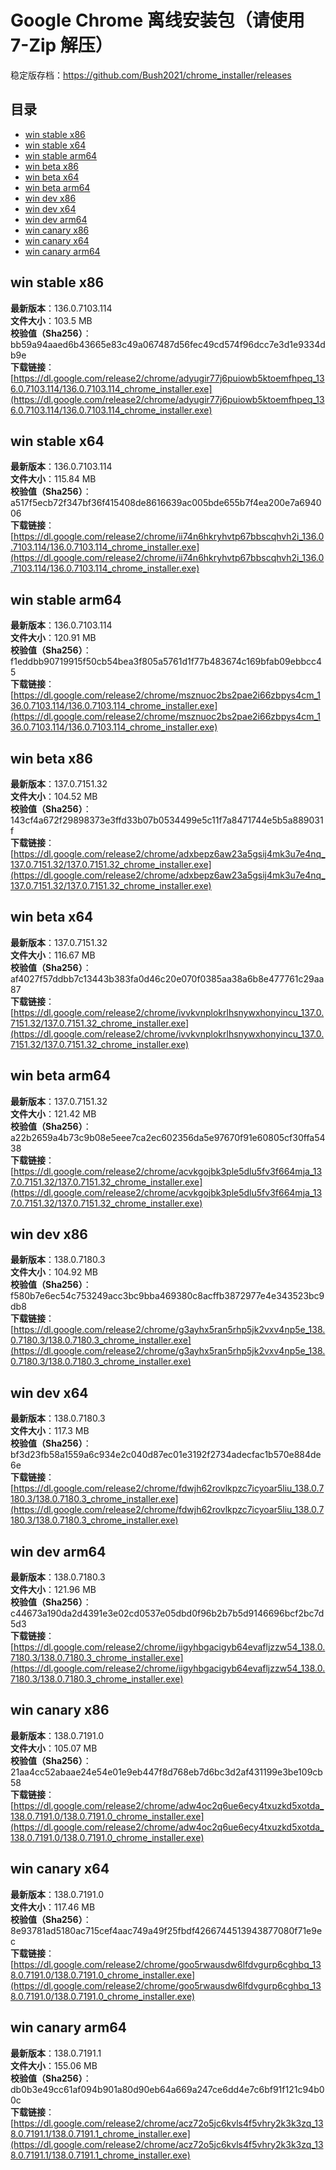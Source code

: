 # Google Chrome 离线安装包（请使用 7-Zip 解压）
稳定版存档：<https://github.com/Bush2021/chrome_installer/releases>

## 目录
* [win stable x86](https://github.com/Bush2021/chrome_installer?tab=readme-ov-file#win-stable-x86)
* [win stable x64](https://github.com/Bush2021/chrome_installer?tab=readme-ov-file#win-stable-x64)
* [win stable arm64](https://github.com/Bush2021/chrome_installer?tab=readme-ov-file#win-stable-arm64)
* [win beta x86](https://github.com/Bush2021/chrome_installer?tab=readme-ov-file#win-beta-x86)
* [win beta x64](https://github.com/Bush2021/chrome_installer?tab=readme-ov-file#win-beta-x64)
* [win beta arm64](https://github.com/Bush2021/chrome_installer?tab=readme-ov-file#win-beta-arm64)
* [win dev x86](https://github.com/Bush2021/chrome_installer?tab=readme-ov-file#win-dev-x86)
* [win dev x64](https://github.com/Bush2021/chrome_installer?tab=readme-ov-file#win-dev-x64)
* [win dev arm64](https://github.com/Bush2021/chrome_installer?tab=readme-ov-file#win-dev-arm64)
* [win canary x86](https://github.com/Bush2021/chrome_installer?tab=readme-ov-file#win-canary-x86)
* [win canary x64](https://github.com/Bush2021/chrome_installer?tab=readme-ov-file#win-canary-x64)
* [win canary arm64](https://github.com/Bush2021/chrome_installer?tab=readme-ov-file#win-canary-arm64)

## win stable x86
**最新版本**：136.0.7103.114  
**文件大小**：103.5 MB  
**校验值（Sha256）**：bb59a94aaed6b43665e83c49a067487d56fec49cd574f96dcc7e3d1e9334db9e  
**下载链接**：[https://dl.google.com/release2/chrome/adyugir77j6puiowb5ktoemfhpeq_136.0.7103.114/136.0.7103.114_chrome_installer.exe](https://dl.google.com/release2/chrome/adyugir77j6puiowb5ktoemfhpeq_136.0.7103.114/136.0.7103.114_chrome_installer.exe)  

## win stable x64
**最新版本**：136.0.7103.114  
**文件大小**：115.84 MB  
**校验值（Sha256）**：a517f5ecb72f347bf36f415408de8616639ac005bde655b7f4ea200e7a694006  
**下载链接**：[https://dl.google.com/release2/chrome/ii74n6hkryhvtp67bbscqhvh2i_136.0.7103.114/136.0.7103.114_chrome_installer.exe](https://dl.google.com/release2/chrome/ii74n6hkryhvtp67bbscqhvh2i_136.0.7103.114/136.0.7103.114_chrome_installer.exe)  

## win stable arm64
**最新版本**：136.0.7103.114  
**文件大小**：120.91 MB  
**校验值（Sha256）**：f1eddbb90719915f50cb54bea3f805a5761d1f77b483674c169bfab09ebbcc45  
**下载链接**：[https://dl.google.com/release2/chrome/msznuoc2bs2pae2i66zbpys4cm_136.0.7103.114/136.0.7103.114_chrome_installer.exe](https://dl.google.com/release2/chrome/msznuoc2bs2pae2i66zbpys4cm_136.0.7103.114/136.0.7103.114_chrome_installer.exe)  

## win beta x86
**最新版本**：137.0.7151.32  
**文件大小**：104.52 MB  
**校验值（Sha256）**：143cf4a672f29898373e3ffd33b07b0534499e5c11f7a8471744e5b5a889031f  
**下载链接**：[https://dl.google.com/release2/chrome/adxbepz6aw23a5gsij4mk3u7e4nq_137.0.7151.32/137.0.7151.32_chrome_installer.exe](https://dl.google.com/release2/chrome/adxbepz6aw23a5gsij4mk3u7e4nq_137.0.7151.32/137.0.7151.32_chrome_installer.exe)  

## win beta x64
**最新版本**：137.0.7151.32  
**文件大小**：116.67 MB  
**校验值（Sha256）**：af4027f57ddbb7c13443b383fa0d46c20e070f0385aa38a6b8e477761c29aa87  
**下载链接**：[https://dl.google.com/release2/chrome/ivvkvnplokrlhsnywxhonyincu_137.0.7151.32/137.0.7151.32_chrome_installer.exe](https://dl.google.com/release2/chrome/ivvkvnplokrlhsnywxhonyincu_137.0.7151.32/137.0.7151.32_chrome_installer.exe)  

## win beta arm64
**最新版本**：137.0.7151.32  
**文件大小**：121.42 MB  
**校验值（Sha256）**：a22b2659a4b73c9b08e5eee7ca2ec602356da5e97670f91e60805cf30ffa5438  
**下载链接**：[https://dl.google.com/release2/chrome/acvkgojbk3ple5dlu5fv3f664mja_137.0.7151.32/137.0.7151.32_chrome_installer.exe](https://dl.google.com/release2/chrome/acvkgojbk3ple5dlu5fv3f664mja_137.0.7151.32/137.0.7151.32_chrome_installer.exe)  

## win dev x86
**最新版本**：138.0.7180.3  
**文件大小**：104.92 MB  
**校验值（Sha256）**：f580b7e6ec54c753249acc3bc9bba469380c8acffb3872977e4e343523bc9db8  
**下载链接**：[https://dl.google.com/release2/chrome/g3ayhx5ran5rhp5jk2vxv4np5e_138.0.7180.3/138.0.7180.3_chrome_installer.exe](https://dl.google.com/release2/chrome/g3ayhx5ran5rhp5jk2vxv4np5e_138.0.7180.3/138.0.7180.3_chrome_installer.exe)  

## win dev x64
**最新版本**：138.0.7180.3  
**文件大小**：117.3 MB  
**校验值（Sha256）**：bf3d23fb58a1559a6c934e2c040d87ec01e3192f2734adecfac1b570e884de6e  
**下载链接**：[https://dl.google.com/release2/chrome/fdwjh62rovlkpzc7icyoar5liu_138.0.7180.3/138.0.7180.3_chrome_installer.exe](https://dl.google.com/release2/chrome/fdwjh62rovlkpzc7icyoar5liu_138.0.7180.3/138.0.7180.3_chrome_installer.exe)  

## win dev arm64
**最新版本**：138.0.7180.3  
**文件大小**：121.96 MB  
**校验值（Sha256）**：c44673a190da2d4391e3e02cd0537e05dbd0f96b2b7b5d9146696bcf2bc7d5d3  
**下载链接**：[https://dl.google.com/release2/chrome/iigyhbgacigyb64evafljzzw54_138.0.7180.3/138.0.7180.3_chrome_installer.exe](https://dl.google.com/release2/chrome/iigyhbgacigyb64evafljzzw54_138.0.7180.3/138.0.7180.3_chrome_installer.exe)  

## win canary x86
**最新版本**：138.0.7191.0  
**文件大小**：105.07 MB  
**校验值（Sha256）**：21aa4cc52abaae24e54e01e9eb447f8d768eb7d6bc3d2af431199e3be109cb58  
**下载链接**：[https://dl.google.com/release2/chrome/adw4oc2q6ue6ecy4txuzkd5xotda_138.0.7191.0/138.0.7191.0_chrome_installer.exe](https://dl.google.com/release2/chrome/adw4oc2q6ue6ecy4txuzkd5xotda_138.0.7191.0/138.0.7191.0_chrome_installer.exe)  

## win canary x64
**最新版本**：138.0.7191.0  
**文件大小**：117.46 MB  
**校验值（Sha256）**：8e93781ad5180ac715cef4aac749a49f25fbdf4266744513943877080f71e9ec  
**下载链接**：[https://dl.google.com/release2/chrome/goo5rwausdw6lfdvgurp6cghbq_138.0.7191.0/138.0.7191.0_chrome_installer.exe](https://dl.google.com/release2/chrome/goo5rwausdw6lfdvgurp6cghbq_138.0.7191.0/138.0.7191.0_chrome_installer.exe)  

## win canary arm64
**最新版本**：138.0.7191.1  
**文件大小**：155.06 MB  
**校验值（Sha256）**：db0b3e49cc61af094b901a80d90eb64a669a247ce6dd4e7c6bf91f121c94b00c  
**下载链接**：[https://dl.google.com/release2/chrome/acz72o5jc6kvls4f5vhry2k3k3zq_138.0.7191.1/138.0.7191.1_chrome_installer.exe](https://dl.google.com/release2/chrome/acz72o5jc6kvls4f5vhry2k3k3zq_138.0.7191.1/138.0.7191.1_chrome_installer.exe)  


